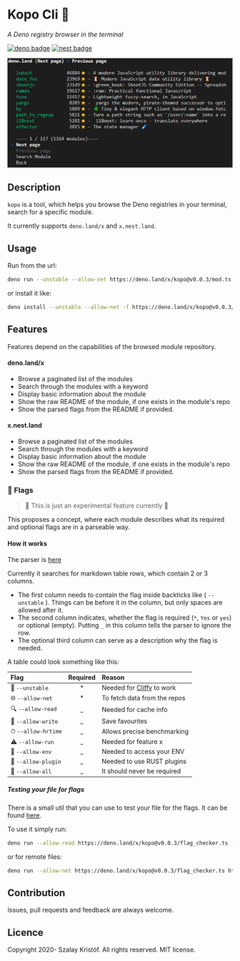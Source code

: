 # Kopo Cli 🐶

*A Deno registry browser in the terminal*

[![deno badge](https://img.shields.io/badge/deno.land/x-success?logo=deno&logoColor=black&labelColor=white&color=black)](https://deno.land/x/kopo)
[![nest badge](https://nest.land/badge.svg)](https://nest.land/package/kopo)

![showcase](docs/showcase.png)

## Description

`kopo` is a tool, which helps you browse the Deno registries in your terminal, search for a specific module.

It currently supports `deno.land/x` and `x.nest.land`.

## Usage

Run from the url:

```bash
deno run --unstable --allow-net https://deno.land/x/kopo@v0.0.3/mod.ts
```

or install it like:

```bash
deno install --unstable --allow-net -f https://deno.land/x/kopo@v0.0.3/mod.ts kopo
```

## Features

Features depend on the capabilities of the browsed module repository.

#### deno.land/x

- Browse a paginated list of the modules
- Search through the modules with a keyword
- Display basic information about the module
- Show the raw README of the module, if one exists in the module's repo
- Show the parsed flags from the README if provided.

#### x.nest.land

- Browse a paginated list of the modules
- Search through the modules with a keyword
- Display basic information about the module
- Show the raw README of the module, if one exists in the module's repo
- Show the parsed flags from the README if provided.

### 🚩 Flags

> 🚧 This is just an experimental feature currently 🚧

This proposes a concept, where each module describes what its required and optional flags are in a parseable way.

#### How it works

The parser is [here](./flag_parser.ts)

Currently it searches for markdown table rows, which contain 2 or 3 columns.

- The first column needs to contain the flag inside backticks like ( `--unstable` ). Things can be before it in the column, but only spaces are allowed after it.
- The second column indicates, whether the flag is required (`*`, `Yes` or `yes`) or optional (empty). Putting `_` in this column tells the parser to ignore the row.
- The optional third column can serve as a description why the flag is needed.

A table could look something like this:

|Flag| Required |Reason|
|:--|:-:|:--|
| 🚧 `--unstable`  | * | Needed for [Cliffy](https://github.com/c4spar/deno-cliffy) to work |
| 🌐 `--allow-net` | * | To fetch data from the repos |
| 🔍 `--allow-read` | _ | Needed for cache info |
| 💾 `--allow-write` | _ | Save favourites |
| ⏱ `--allow-hrtime` | _ | Allows precise benchmarking |
| ⚠ `--allow-run` | _ | Needed for feature x |
| 🧭 `--allow-env` | _ | Needed to access your ENV |
| 🧩 `--allow-plugin` | _ | Needed to use RUST plugins |
| 🔮 `--allow-all` | _ | It should never be required |

##### Testing your file for flags

There is a small util that you can use to test your file for the flags. It can be found [here](./flag_checker.ts).

To use it simply run:

```bash
deno run --allow-read https://deno.land/x/kopo@v0.0.3/flag_checker.ts ./README.md
```

or for remote files:

```bash
deno run --allow-net https://deno.land/x/kopo@v0.0.3/flag_checker.ts https://raw.githubusercontent.com/littletof/kopo-cli/master/README.md
```

## Contribution

Issues, pull requests and feedback are always welcome.

## Licence

Copyright 2020- Szalay Kristóf. All rights reserved. MIT license.
